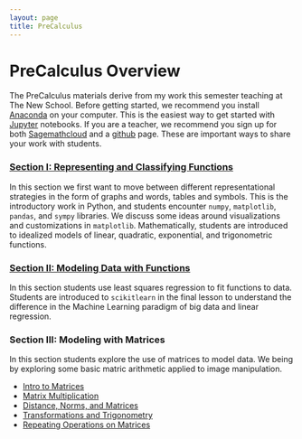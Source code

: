 ```yaml
---
layout: page
title: PreCalculus
---
```


# PreCalculus Overview

The PreCalculus materials derive from my work this semester teaching at The New School.  Before getting started, we recommend you install 
[Anaconda](https://www.continuum.io/downloads) on your computer.  This is the easiest way to get started with [Jupyter](https://jupyter.org/) notebooks.  If you are a teacher, we recommend you sign up for 
both [Sagemathcloud](https://cloud.sagemath.com/#settings) and a [github](github.com) page.  These are important ways to share your work with students.

### [Section I: Representing and Classifying Functions](https://dubmathematics.github.io/DubMathematics/preCalc_I/)

In this section we first want to move between different representational strategies in the form of graphs and words, tables and symbols. This is the introductory work in Python, and students encounter `numpy`, `matplotlib`, `pandas`, and `sympy` libraries.  We discuss some ideas around visualizations and customizations in `matplotlib`.  Mathematically, students are introduced to idealized models of linear, quadratic, exponential, and trigonometric functions.



### [Section II: Modeling Data with Functions](https://dubmathematics.github.io/DubMathematics/preCalc_II/)

In this section students use least squares regression to fit functions to data.  Students are introduced to `scikitlearn` in the final lesson to understand the difference in the Machine Learning paradigm of big data and linear regression.


### Section III: Modeling with Matrices

In this section students explore the use of matrices to model data.  We being by exploring some basic matric arithmetic applied to image manipulation.

* [Intro to Matrices]()
* [Matrix Multiplication]()
* [Distance, Norms, and Matrices]()
* [Transformations and Trigonometry]()
* [Repeating Operations on Matrices]()
